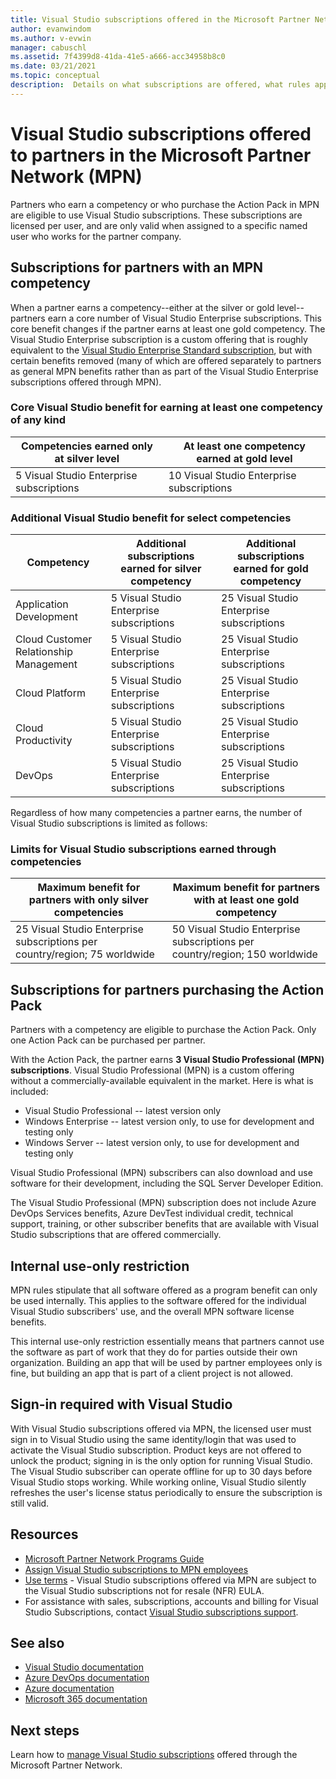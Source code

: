 ```yaml
---
title: Visual Studio subscriptions offered in the Microsoft Partner Network | Microsoft Docs
author: evanwindom
ms.author: v-evwin
manager: cabuschl
ms.assetid: 7f4399d8-41da-41e5-a666-acc34958b8c0
ms.date: 03/21/2021
ms.topic: conceptual
description:  Details on what subscriptions are offered, what rules apply, and how many subscriptions are offered in MPN.
---
```

# Visual Studio subscriptions offered to partners in the Microsoft Partner Network (MPN)

Partners who earn a competency or who purchase the Action Pack in MPN are eligible to use Visual Studio subscriptions. These subscriptions are licensed per user, and are only valid when assigned to a specific named user who works for the partner company.

## Subscriptions for partners with an MPN competency

When a partner earns a competency--either at the silver or gold level--partners earn a core number of Visual Studio Enterprise subscriptions. This core benefit changes if the partner earns at least one gold competency. The Visual Studio Enterprise subscription is a custom offering that is roughly equivalent to the [Visual Studio Enterprise Standard subscription](https://visualstudio.microsoft.com/vs/pricing/),
but with certain benefits removed (many of which are offered separately to partners as general MPN benefits rather than as part of the Visual Studio Enterprise subscriptions offered through MPN).

### Core Visual Studio benefit for earning at least one competency of any kind

| Competencies earned only at silver level               | At least one competency earned at gold level   |
|------------------------------------------------------------|----------------------------------------------------|
| 5 Visual Studio Enterprise subscriptions                   | 10 Visual Studio Enterprise subscriptions          |

### Additional Visual Studio benefit for select competencies

| Competency                                  | Additional subscriptions earned for **silver** competency | Additional subscriptions earned for **gold** competency |
|---------------------------------------------|-----------------------------------------------------------|---------------------------------------------------------|
| Application Development                     | 5 Visual Studio Enterprise subscriptions                  | 25 Visual Studio Enterprise subscriptions               |
| Cloud Customer Relationship Management      | 5 Visual Studio Enterprise subscriptions                  | 25 Visual Studio Enterprise subscriptions               |
| Cloud Platform                              | 5 Visual Studio Enterprise subscriptions                  | 25 Visual Studio Enterprise subscriptions               |
| Cloud Productivity                          | 5 Visual Studio Enterprise subscriptions                  | 25 Visual Studio Enterprise subscriptions               |
| DevOps                                      | 5 Visual Studio Enterprise subscriptions                  | 25 Visual Studio Enterprise subscriptions                |

Regardless of how many competencies a partner earns, the number of Visual Studio subscriptions is limited as follows:

### Limits for Visual Studio subscriptions earned through competencies

| Maximum benefit for partners with only silver competencies                   | Maximum benefit for partners with at least one gold competency               |
|------------------------------------------------------------------------------|------------------------------------------------------------------------------|
| 25 Visual Studio Enterprise subscriptions per country/region; 75 worldwide          | 50 Visual Studio Enterprise subscriptions per country/region; 150 worldwide         |

## Subscriptions for partners purchasing the Action Pack

Partners with a competency are eligible to purchase the Action Pack. Only one Action Pack can be purchased per partner.

With the Action Pack, the partner earns **3 Visual Studio Professional (MPN) subscriptions**. Visual Studio Professional (MPN) is a custom offering without a commercially-available equivalent in the market. Here is what is included:

- Visual Studio Professional -- latest version only
- Windows Enterprise -- latest version only, to use for development and testing only
- Windows Server -- latest version only, to use for development and testing only

Visual Studio Professional (MPN) subscribers can also download and use software for their development, including the SQL Server Developer Edition.

The Visual Studio Professional (MPN) subscription does not include Azure DevOps Services benefits, Azure DevTest individual credit, technical support, training, or other subscriber benefits that are available with Visual Studio subscriptions that are offered commercially.

## Internal use-only restriction

MPN rules stipulate that all software offered as a program benefit can only be used internally. This applies to the software offered for the individual Visual Studio subscribers' use, and the overall MPN software license benefits.

This internal use-only restriction essentially means that partners cannot use the software as part of work that they do for parties outside their own organization. Building an app that will be used by partner employees only is fine, but building an app that is part of a client project is not allowed.

## Sign-in required with Visual Studio

With Visual Studio subscriptions offered via MPN, the licensed user must sign in to Visual Studio using the same identity/login that was used to activate the Visual Studio subscription. Product keys are not offered to unlock the product; signing in is the only option for running Visual Studio. The Visual Studio subscriber can operate offline for up to 30 days before Visual Studio stops working. While working online, Visual Studio silently refreshes the user's license status periodically to ensure the subscription is still valid.

## Resources
- [Microsoft Partner Network Programs Guide](https://assets.microsoft.com/MPN-MAPS-Product-Usage-Guide.pdf?tpqid=300-000121)
- [Assign Visual Studio subscriptions to MPN employees](manage-mpn-subscriptions.md)
- [Use terms](https://www.microsoft.com/useterms/) - Visual Studio subscriptions offered via MPN are subject to the Visual Studio subscriptions not for resale (NFR) EULA.
- For assistance with sales, subscriptions, accounts and billing for Visual Studio Subscriptions, contact [Visual Studio subscriptions support](https://aka.ms/vssubscriberhelp).

## See also
- [Visual Studio documentation](/visualstudio/)
- [Azure DevOps documentation](/azure/devops/)
- [Azure documentation](/azure/)
- [Microsoft 365 documentation](/microsoft-365/)

## Next steps

Learn how to [manage Visual Studio subscriptions](manage-mpn-subscriptions.md) offered through the Microsoft Partner Network.